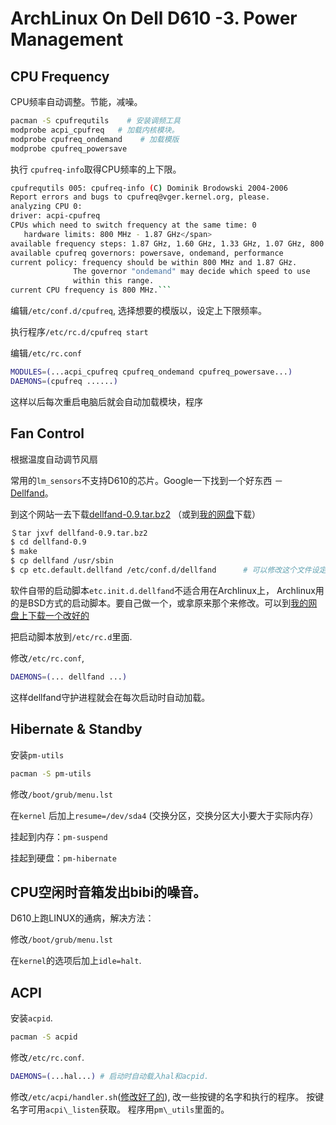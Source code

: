 # ArchLinux On Dell D610 -3. Power Management


## CPU Frequency

CPU频率自动调整。节能，减噪。

```bash
pacman -S cpufrequtils    # 安装调频工具
modprobe acpi_cpufreq   # 加载内核模块。
modprobe cpufreq_ondemand    # 加载模版
modprobe cpufreq_powersave
```

执行 `cpufreq-info`取得CPU频率的上下限。

```bash
cpufrequtils 005: cpufreq-info (C) Dominik Brodowski 2004-2006
Report errors and bugs to cpufreq@vger.kernel.org, please.
analyzing CPU 0:
driver: acpi-cpufreq
CPUs which need to switch frequency at the same time: 0
   hardware limits: 800 MHz - 1.87 GHz</span>
available frequency steps: 1.87 GHz, 1.60 GHz, 1.33 GHz, 1.07 GHz, 800 MHz
available cpufreq governors: powersave, ondemand, performance
current policy: frequency should be within 800 MHz and 1.87 GHz.
              The governor "ondemand" may decide which speed to use
              within this range.
current CPU frequency is 800 MHz.```
```

编辑`/etc/conf.d/cpufreq`, 选择想要的模版以，设定上下限频率。

执行程序`/etc/rc.d/cpufreq start`

编辑`/etc/rc.conf`

```bash
MODULES=(...acpi_cpufreq cpufreq_ondemand cpufreq_powersave...)
DAEMONS=(cpufreq ......)
```

这样以后每次重启电脑后就会自动加载模块，程序

## Fan Control

根据温度自动调节风扇

常用的`lm_sensors`不支持D610的芯片。Google一下找到一个好东西 －[Dellfand](http://dellfand.dinglisch.net/)。

到这个网站一去下载[dellfand-0.9.tar.bz2](http://dellfand.dinglisch.net/dellfand-0.9.tar.bz2) （或到[我的网盘](http://www.adrive.com/public/0c017d983564397a53e3360550b017a315adf738472cce13c67c0b89254d40c6.html)下载）

```bash
＄tar jxvf dellfand-0.9.tar.bz2
$ cd dellfand-0.9
$ make
$ cp dellfand /usr/sbin
$ cp etc.default.dellfand /etc/conf.d/dellfand      # 可以修改这个文件设定风扇转速在多少温度时调节到什么速度（关，低，高）
```

软件自带的启动脚本`etc.init.d.dellfand`不适合用在Archlinux上， Archlinux用的是BSD方式的启动脚本。要自己做一个，或拿原来那个来修改。可以到[我的网盘上下载一个改好的](http://www.adrive.com/public/452cb8ebbd2b2830a96e028c9668c4965a69f646292873d941b1032c92563883.html)

把启动脚本放到`/etc/rc.d`里面.

修改`/etc/rc.conf`,

```bash
DAEMONS=(... dellfand ...)
```

这样dellfand守护进程就会在每次启动时自动加载。

## Hibernate & Standby

安装`pm-utils`
```bash
pacman -S pm-utils
```

修改`/boot/grub/menu.lst`

在`kernel` 后加上`resume=/dev/sda4` (交换分区，交换分区大小要大于实际内存）

挂起到内存：`pm-suspend`

挂起到硬盘：`pm-hibernate`

## CPU空闲时音箱发出bibi的噪音。

D610上跑LINUX的通病，解决方法：

修改`/boot/grub/menu.lst`

在`kernel`的选项后加上`idle=halt`.

## ACPI

安装`acpid`.

```bash
pacman -S acpid
```

修改`/etc/rc.conf`.

```bash
DAEMONS=(...hal...) # 启动时自动载入hal和acpid.
```

修改`/etc/acpi/handler.sh`([修改好了的](http://www.adrive.com/public/29178ed6fd594c0ba91fbe4e230c85cea2aa228fbe60e7cead4e7d37077f2fc9.html)), 改一些按键的名字和执行的程序。
按键名字可用`acpi\_listen`获取。 程序用`pm\_utils`里面的。


